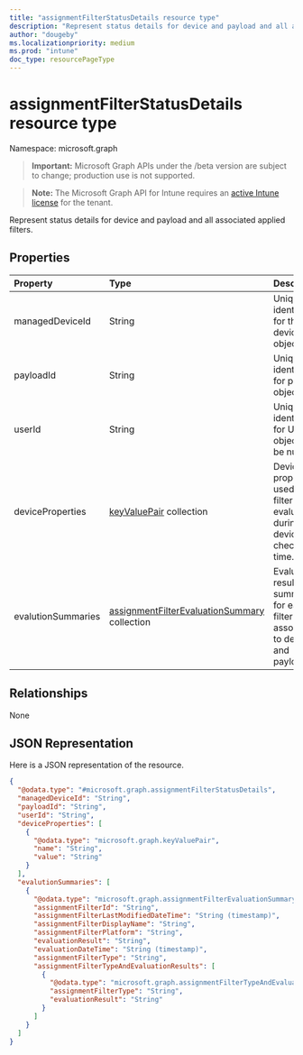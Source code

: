 ```yaml
---
title: "assignmentFilterStatusDetails resource type"
description: "Represent status details for device and payload and all associated applied filters."
author: "dougeby"
ms.localizationpriority: medium
ms.prod: "intune"
doc_type: resourcePageType
---
```


# assignmentFilterStatusDetails resource type

Namespace: microsoft.graph

> **Important:** Microsoft Graph APIs under the /beta version are subject to change; production use is not supported.

> **Note:** The Microsoft Graph API for Intune requires an [active Intune license](https://go.microsoft.com/fwlink/?linkid=839381) for the tenant.

Represent status details for device and payload and all associated applied filters.

## Properties
|Property|Type|Description|
|:---|:---|:---|
|managedDeviceId|String|Unique identifier for the device object.|
|payloadId|String|Unique identifier for payload object.|
|userId|String|Unique identifier for UserId object. Can be null|
|deviceProperties|[keyValuePair](../resources/intune-policyset-keyvaluepair.md) collection|Device properties used for filter evaluation during device check-in time.|
|evalutionSummaries|[assignmentFilterEvaluationSummary](../resources/intune-policyset-assignmentfilterevaluationsummary.md) collection|Evaluation result summaries for each filter associated to device and payload|

## Relationships
None

## JSON Representation
Here is a JSON representation of the resource.
<!-- {
  "blockType": "resource",
  "@odata.type": "microsoft.graph.assignmentFilterStatusDetails"
}
-->
``` json
{
  "@odata.type": "#microsoft.graph.assignmentFilterStatusDetails",
  "managedDeviceId": "String",
  "payloadId": "String",
  "userId": "String",
  "deviceProperties": [
    {
      "@odata.type": "microsoft.graph.keyValuePair",
      "name": "String",
      "value": "String"
    }
  ],
  "evalutionSummaries": [
    {
      "@odata.type": "microsoft.graph.assignmentFilterEvaluationSummary",
      "assignmentFilterId": "String",
      "assignmentFilterLastModifiedDateTime": "String (timestamp)",
      "assignmentFilterDisplayName": "String",
      "assignmentFilterPlatform": "String",
      "evaluationResult": "String",
      "evaluationDateTime": "String (timestamp)",
      "assignmentFilterType": "String",
      "assignmentFilterTypeAndEvaluationResults": [
        {
          "@odata.type": "microsoft.graph.assignmentFilterTypeAndEvaluationResult",
          "assignmentFilterType": "String",
          "evaluationResult": "String"
        }
      ]
    }
  ]
}
```



